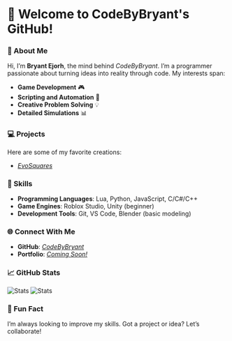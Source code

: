# 👋 Welcome to CodeByBryant's GitHub!

### 🌟 About Me
Hi, I’m **Bryant Ejorh**, the mind behind _CodeByBryant_. I’m a programmer passionate about turning ideas into reality through code. My interests span:

- **Game Development** 🎮
- **Scripting and Automation** 🔧
- **Creative Problem Solving** 💡
- **Detailed Simulations**  📊

### 💻 Projects
Here are some of my favorite creations:

- _[EvoSquares](https://github.com/CodeByBryant/EvoSquares/)_

### 🚀 Skills
- **Programming Languages**: Lua, Python, JavaScript, C/C#/C++
- **Game Engines**: Roblox Studio, Unity (beginner)
- **Development Tools**: Git, VS Code, Blender (basic modeling)

### 🌐 Connect With Me
- **GitHub**: _[CodeByBryant](https://github.com/CodeByBryant)_
- **Portfolio**: _[Coming Soon!](#)_

### 📈 GitHub Stats
![Stats](https://github-readme-stats.vercel.app/api?username=CodeByBryant&show_icons=true&theme=radical)
![Stats](https://github-readme-stats.vercel.app/api/top-langs/?username=CodeByBryant&theme=radical&layout=donut)

### 📌 Fun Fact
I’m always looking to improve my skills. Got a project or idea? Let’s collaborate!
